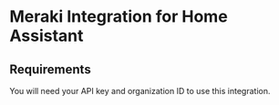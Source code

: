 # Meraki Integration for Home Assistant

## Requirements

You will need your API key and organization ID to use this integration.